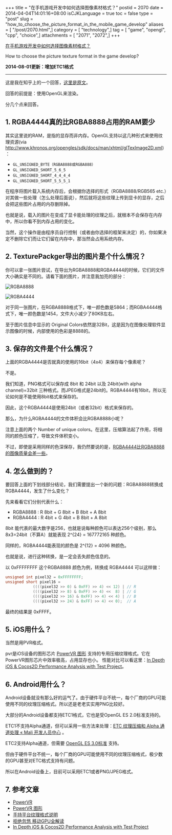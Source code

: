 +++
title = "在手机游戏开发中如何选择图像素材格式？"
postid = 2070
date = 2014-04-04T14:01:16+08:00
isCJKLanguage = true
toc = false
type = "post"
slug = "how_to_choose_the_picture_format_in_the_mobile_game_develop"
aliases = [ "/post/2070.html",]
category = [ "technology",]
tag = [ "game", "opengl", "cpp", "choice",]
attachments = [ "2071", "2072",]
+++


[在手机游戏开发中如何选择图像素材格式？](https://blog.zengrong.net/post/2070.html)

How to choose the picture texture format in the game develop?

**2014-08-01更新：增加ETC1格式**
<hr>

这是我在知乎上的一个回答，[这里是原文][2]。

回答的前提是：使用OpenGL来渲染。

分几个点来回答。

## 1. RGBA4444真的比RGBA8888占用的RAM要少

其实这里说的RAM，是指的显存而非内存。OpenGL支持以这几种形式来使用纹理资源(via <http://www.khronos.org/opengles/sdk/docs/man/xhtml/glTexImage2D.xml>)：

* `GL_UNSIGNED_BYTE（RGBA8888或RGBA888）`
* `GL_UNSIGNED_SHORT_5_6_5`
* `GL_UNSIGNED_SHORT_4_4_4_4`
* `GL_UNSIGNED_SHORT_5_5_5_1`

在程序将图片载入系统内存后，会根据你选择的形式（RGBA8888/RGB565 etc.）对其做一些处理（怎么处理后面说），然后就将这些纹理上传到显卡的显存，之后会把这些图片占用的内存删除掉。<!--more-->

也就是说，载入的图片在变成了显卡能处理的纹理之后，就根本不会保存在内存中，所以你看不到内存占用的变化。

当然，这个操作是由程序员自行控制（或者由你选择的框架来决定）的，你如果决定不删除它们而让它们留在内存中，那当然会占用系统内存。

## 2. TexturePackger导出的图片是个什么情况？

你可以拿一张图片尝试，在导出为RGBA8888和RGBA4444的时候，它们的文件大小确实是不同的。请看下面的图片，并注意我加亮的部分：

![RGBA8888](/uploads/2014/04/rgba8888.png)

![RGBA4444](/uploads/2014/04/rgba4444.png)

对于同一张图片，在RGBA8888格式下，唯一颜色数是5864；而RGBA4444格式下，唯一颜色数是1454，文件大小减少了80KB左右。

至于图片信息中显示的 Original Colors依然是32Bit，这是因为在图像处理软件显示图像的时候，内部使用的色彩是8888的。

## 3. 保存的文件是个什么情况？

上面的RGBA4444是否就真的使用的16bit（4x4）来保存每个像素呢？

不是。

我们知道，PNG格式可以保存成 8bit 和 24bit 以及 24bit(with alpha channel)=32bit 三种格式。而JPEG格式是24bit的。RGBA4444有16bit，所以无论如何是不能使用8bit格式来保存的。

因此，这个RGBA4444是使用24bit（或者32bit）格式来保存的。

那么，为什么RGBA4444的文件体积会比RGBA8888小呢？

注意上面的两个 Number of unique colors。在这里，压缩算法起了作用，将相同的颜色压缩了，导致文件体积变小。

不过，即使是采用同样的色深保存，我仍然要说的是，<u>RGBA4444比RGBA8888的图像质量会差一些</u>。

## 4. 怎么做到的？

要回答上面的下划线部分结论，我们需要提出一个新的问题：RGBA8888转换成RGBA4444，发生了什么变化？

先来看看它们分别代表什么：

* RGBA8888 : R 8bit + G 8bit + B 8bit + A 8bit
* RGBA4444 : R 4bit + G 4bit + B 8bit + A 8bit

8bit 能代表的最大数字是256，也就是说每种颜色可以表达256个级别，那么8x3=24bit（不算A）就能表现 2^{24} = 167772165 种颜色。

同样的，RGBA4444能表现的颜色是 2^{12} = 4096 种颜色。

也就是说，进行这种转换，是一定会丢失颜色信息的。

以 0xFFFFFFFF 这个RGBA8888 颜色为例，转换成 RGBA4444 可以这样做：

``` c++
unsigned int pixel32 = 0xFFFFFFFF;
unsigned short pixel16 = 
            ((((pixel32 >> 0) & 0xFF) >> 4) << 12) | // R
            ((((pixel32 >> 8) & 0xFF) >> 4) <<  8) | // G
            ((((pixel32 >> 16) & 0xFF) >> 4) << 4) | // B
            ((((pixel32 >> 24) & 0xFF) >> 4) << 0);  // A
```

最终的结果是 0xFFFF。

## 5. iOS用什么？

当然是用PVR格式。

pvr是iOS设备的图形芯片 [PowerVR 图形][4] 支持的专用压缩纹理格式。它在PowerVR图形芯片中效率极高，占用显存也小。
性能对比可以看这里：[In Depth iOS & Cocos2D Performance Analysis with Test Project][1]。

## 6. Android用什么？

Android设备就没有那么好的运气了。由于硬件平台不统一，每个厂商的GPU可能使用不同的纹理压缩格式。所以还是老老实实用PNG比较好。

大部分的Android设备都支持ETC1格式，它也是受OpenGL ES 2.0标准支持的。

ETC1不支持Alpha通道，但可以采用一些方法来处理：[ETC 纹理压缩和 Alpha 通道处理 « Mali 开发人员中心][7] 。

ETC2支持Alpha通道，但需要 [OpenGL ES 3.0标准][8] 支持。

但由于硬件平台不统一，每个厂商的GPU可能使用不同的纹理压缩格式，极少数的GPU甚至对ETC格式支持有问题。

所以在Android设备上，目前可以采用ETC1或者PNG/JPEG格式。

## 7. 参考文章

* [PowerVR][3]
* [PowerVR 图形][4]
* [手持平台纹理格式说明][5]
* [拒绝忽悠 移动GPU全解读][6]
* [In Depth iOS & Cocos2D Performance Analysis with Test Project][1]


[1]: http://www.learn-cocos2d.com/2011/11/depth-ios-cocos2d-performance-analysis-test-project/#image-formats
[2]: http://www.zhihu.com/question/23256637/answer/24099601
[3]: http://en.wikipedia.org/wiki/PowerVR
[4]: http://www.imgtec.com/cn/powervr/powervr-graphics.asp 
[5]: http://wiki.c3.91.com/index.php?title=%E6%89%8B%E6%8C%81%E5%B9%B3%E5%8F%B0%E7%BA%B9%E7%90%86%E6%A0%BC%E5%BC%8F%E8%AF%B4%E6%98%8E
[6]: http://www.igao7.com/1218-vv-gpu.html
[7]: http://malideveloper.arm.com/cn/develop-for-mali/sample-code/etcv1-texture-compression-and-alpha-channels/
[8]: https://www.khronos.org/news/press/khronos-releases-opengl-es-3.0-specification
